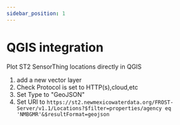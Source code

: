 ```yaml
---
sidebar_position: 1
---
```


# QGIS integration

Plot ST2 SensorThing locations directly in QGIS

1. add a new vector layer
2. Check Protocol is set to HTTP(s),cloud,etc
3. Set Type to "GeoJSON"
4. Set URI to ```https://st2.newmexicowaterdata.org/FROST-Server/v1.1/Locations?$filter=properties/agency eq 
   'NMBGMR'&$resultFormat=geojson```



